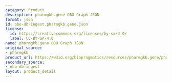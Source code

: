 ```yaml
---
category: Product
description: pharmgkb.gene OBO Graph JSON
format: json
id: obo-db-ingest.pharmgkb.gene.json
license:
  id: https://creativecommons.org/licenses/by-sa/4.0/
  label: CC-BY-SA-4.0
name: pharmgkb.gene OBO Graph JSON
original_source:
- pharmgkb
product_url: https://w3id.org/biopragmatics/resources/pharmgkb.gene/pharmgkb.gene.json
secondary_source:
- obo-db-ingest
layout: product_detail
---
```


